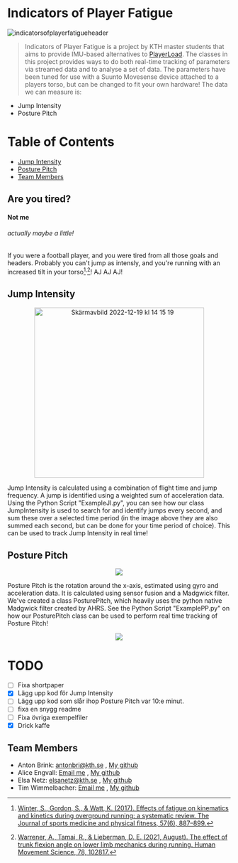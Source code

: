 # Indicators of Player Fatigue
![indicatorsofplayerfatigueheader](https://user-images.githubusercontent.com/77839398/208069033-e1e0f0f2-be2e-4247-ad3f-7616db6eb188.png)
> Indicators of Player Fatigue is a project by KTH master students that aims to provide IMU-based alternatives to [PlayerLoad](https://support.catapultsports.com/hc/en-us/articles/360000510795-What-is-Player-Load-).
> The classes in this project provides ways to do both real-time tracking of parameters via streamed data and to analyse a set of data.
> The parameters have been tuned for use with a Suunto Movesense device attached to a players torso, but can be changed to fit your own hardware!
> The data we can measure is:

* Jump Intensity
* Posture Pitch

# Table of Contents
* [Jump Intensity](https://github.com/AntonBrinkCodes/Indicators-of-fatigue-in-football#jump-intensity)
* [Posture Pitch](https://github.com/AntonBrinkCodes/Indicators-of-fatigue-in-football#posture-pitch) 
* [Team Members](https://github.com/AntonBrinkCodes/Indicators-of-fatigue-in-football#team-members)


## Are you tired?
#### Not me
###### actually maybe a little!
If you were a football player, and you were tired from all those goals and headers. Probably you can't jump as intensly, and you're running with an increased tilt in your torso[^increased_trunk_and_other]<sup>,</sup>[^increased_trunk_effects]! AJ AJ AJ! 

## Jump Intensity
<p align = "center">
    <img width="383" alt="Skärmavbild 2022-12-19 kl  14 15 19" src="https://user-images.githubusercontent.com/118887881/208434331-db8be4b4-567f-4aac-a8c6-340edac1717f.png">
</p>
Jump Intensity is calculated using a combination of flight time and jump frequency. A jump is identified using a weighted sum of acceleration data. 
Using the Python Script "ExampleJI.py", you can see how our class JumpIntensity is used to search for and identify jumps every second, and sum these over a selected time period (in the image above they are also summed each second, but can be done for your time period of choice). This can be used to track Jump Intensity in real time!

## Posture Pitch
<p align = "center">
    <img src="https://user-images.githubusercontent.com/77839398/207816735-72cb9726-2ea1-4f70-a782-3faa92263c2d.gif">
</p>
Posture Pitch is the rotation around the x-axis, estimated using gyro and acceleration data. It is calculated using sensor fusion and a Madgwick filter. We've created a class PosturePitch, which heavily uses the python native Madgwick filter created by AHRS. See the Python Script "ExamplePP.py" on how our PosturePitch class can be used to perform real time tracking of Posture Pitch! 
<p align="center">
  <img src="https://user-images.githubusercontent.com/77839398/208050666-c73aca96-0b99-4d21-a266-d104644e3829.png">
</p>


# TODO
- [ ] Fixa shortpaper
- [x] Lägg upp kod för Jump Intensity
- [ ] Lägg upp kod som slår ihop Posture Pitch var 10:e minut.
- [ ] fixa en snygg readme
- [ ] Fixa övriga exempelfiler
- [x] Drick kaffe

## Team Members
* Anton Brink:  [antonbri@kth.se](mailto:antonbri@kth.se) , [My github](https://github.com/AntonBrinkCodes/)
* Alice Engvall:  [Email me](@kth.se) , [My github](https://github.com//)
* Elsa Netz:  [elsanetz@kth.se](mailto:elsanetz@kth.se) , [My github](https://github.com//)
* Tim Wimmelbacher: [Email me](@kth.se) , [My github](https://github.com//)


<!--Referencerna måste ha fyra mellanslag, inte använda tab :) :) :) -->


[^increased_trunk_and_other]:
    [Winter, S., Gordon, S., & Watt, K. (2017). Effects of fatigue on kinematics and kinetics during overground running: a systematic review. The Journal of sports medicine and physical fitness, 57(6), 887–899.](https://doi.org/10.23736/S0022-4707.16.06339-8)
  

[^increased_trunk_effects]:
    [Warrener, A., Tamai, R., & Lieberman, D. E. (2021, August). The effect of trunk flexion angle on lower limb mechanics during running. Human Movement Science, 78,  102817.](https://doi.org/10.1016/j.humov.2021.102817)


